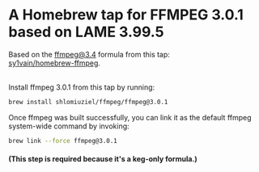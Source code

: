 # A Homebrew tap for FFMPEG 3.0.1 based on LAME 3.99.5
Based on the ffmpeg@3.4 formula from this tap:  
[sy1vain/homebrew-ffmpeg](https://github.com/sy1vain/homebrew-ffmpeg).

<br/>Install ffmpeg 3.0.1 from this tap by running:
```bash
brew install shlomiuziel/ffmpeg/ffmpeg@3.0.1
```

Once ffmpeg was built successfully, you can link it as the default ffmpeg system-wide command by invoking:

```bash
brew link --force ffmpeg@3.0.1
```

#### (This step is required because it's a keg-only formula.)